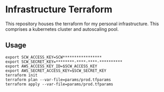 # Infrastructure Terraform

This repository houses the terraform for my personal
infrastructure. This comprises a kubernetes cluster
and autoscaling pool.

## Usage

```
export SCW_ACCESS_KEY=SCW*****************
export SCW_SECRET_KEY=********-****-****-**********
export AWS_ACCESS_KEY_ID=$SCW_ACCESS_KEY
export AWS_SECRET_ACCESS_KEY=$SCW_SECRET_KEY
terraform init
terraform plan --var-file=params/prod.tfparams
terraform apply --var-file=params/prod.tfparams
```
